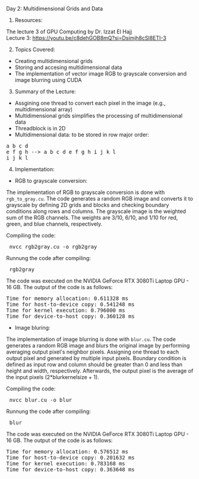 Day 2: Multidimensional Grids and Data

1) Resources:

The lecture 3 of GPU Computing by Dr. Izzat El Hajj  
Lecture 3: https://youtu.be/c8dehGOB8mQ?si=Dsimjh8cSI8ETI-3  

2) Topics Covered:
- Creating multidimensional grids
- Storing and accesing multidimensional data
- The implementation of vector image RGB to grayscale conversion and image blurring using CUDA

3) Summary of the Lecture:  

- Assgining one thread to convert each pixel in the image (e.g., multidimensional array)
- Multidimensional grids simplifies the processing of multidimensional data
- Threadblock is in 2D
- Multidimensional data: to be stored in row major order:

<pre>
a b c d
e f g h --> a b c d e f g h i j k l
i j k l
</pre>

4) Implementation:

- RGB to grayscale conversion:  

The implementation of RGB to grayscale conversion is done with `rgb_to_gray.cu`. The code generates a random RGB image and converts it to grayscale by defining 2D grids and blocks and checking boundary conditions along rows and columns. The grayscale image is the weighted sum of the RGB channels. The weights are 3/10, 6/10, and 1/10 for red, green, and blue channels, respectively.

Compiling the code:  

<pre> nvcc rgb2gray.cu -o rgb2gray </pre>

Runnung the code after compiling: 
<pre> rgb2gray </pre>

The code was executed on the NVIDIA GeForce RTX 3080Ti Laptop GPU - 16 GB. The output of the code is as follows:

<pre>Time for memory allocation: 0.611328 ms
Time for host-to-device copy: 0.541248 ms
Time for kernel execution: 0.796000 ms
Time for device-to-host copy: 0.360128 ms
</pre>

- Image bluring:  

The implementation of image blurring is done with `blur.cu`. The code generates a random RGB image and blurs the original image by performing averaging output pixel's neighbor pixels. Assigning one thread to each output pixel and generated by multiple input pixels. Boundary condition is defined as input row and column should be greater than 0 and less than height and width, respectively. Afterwards, the output pixel is the average of the input pixels (2*blurkernelsize + 1).

Compiling the code:  

<pre> nvcc blur.cu -o blur </pre>

Runnung the code after compiling: 
<pre> blur </pre>

The code was executed on the NVIDIA GeForce RTX 3080Ti Laptop GPU - 16 GB. The output of the code is as follows:

<pre>Time for memory allocation: 0.576512 ms
Time for host-to-device copy: 0.201632 ms
Time for kernel execution: 0.783168 ms
Time for device-to-host copy: 0.363648 ms
</pre>